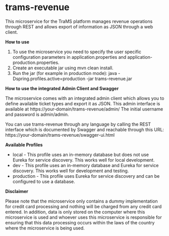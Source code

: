 # trams-revenue
This microservice for the TraMS platform manages revenue operations through REST and allows export of information as JSON through a web client.

**How to use**

1. To use the microservice you need to specify the user specific configuration parameters in application.properties and application-production.properties.
2. Create an executable jar using mvn clean install.
3. Run the jar (for example in production mode): java -Dspring.profiles.active=production -jar trams-revenue.jar

**How to use the integrated Admin Client and Swagger**

The microservice comes with an integrated admin client which allows you to define available ticket types and export it as JSON. This admin interface is available at https://your-domain/trams-revenue/admin/ The initial username and password is admin/admin.

You can use trams-revenue through any language by calling the REST interface which is documented by Swagger and reachable through this URL:  https://your-domain/trams-revenue/swagger-ui.html

**Available Profiles**
* local - This profile uses an in-memory database but does not use Eureka for service discovery. This works well for local development.
* dev - This profile uses an in-memory database and Eureka for service discovery. This works well for development and testing.
* production - This profile uses Eureka for service discovery and can be configured to use a database.

**Disclaimer**

Please note that the microservice only contains a dummy implementation for credit card processing and nothing will be charged from any credit card entered. In addition, data is only stored on the computer where this microservice is used and whoever uses this microservice is responsible for ensuring that this data processing occurs within the laws of the country where the microservice is being used.

